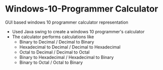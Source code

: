 # Windows-10-Programmer Calculator
GUI based windows 10 programmer calculator representation

- Used Java swing to create a windows 10 programmer's calculator
- The calculator performs calculations like
    - Binary to Decimal / Decimal to Binary
    - Hexadecimal to Decimal / Decimal to Hexadecimal
    - Octal to Decimal / Decimal to Octal
    - Binary to Hexadecimal / Hexadecimal to Binary
    - Binary to Octal / Octal to Binary
